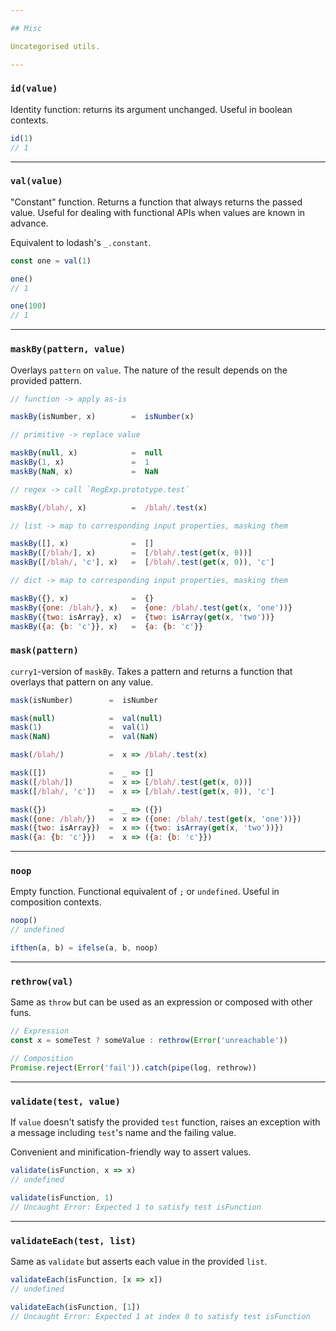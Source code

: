 ```yaml
---

## Misc

Uncategorised utils.

---
```


### `id(value)`

Identity function: returns its argument unchanged. Useful in boolean contexts.

```js
id(1)
// 1
```

---

### `val(value)`

"Constant" function. Returns a function that always returns the passed value.
Useful for dealing with functional APIs when values are known in advance.

Equivalent to lodash's `_.constant`.

```js
const one = val(1)

one()
// 1

one(100)
// 1
```

---

### `maskBy(pattern, value)`

Overlays `pattern` on `value`. The nature of the result depends on the provided
pattern.

```js
// function -> apply as-is

maskBy(isNumber, x)        =  isNumber(x)

// primitive -> replace value

maskBy(null, x)            =  null
maskBy(1, x)               =  1
maskBy(NaN, x)             =  NaN

// regex -> call `RegExp.prototype.test`

maskBy(/blah/, x)          =  /blah/.test(x)

// list -> map to corresponding input properties, masking them

maskBy([], x)              =  []
maskBy([/blah/], x)        =  [/blah/.test(get(x, 0))]
maskBy([/blah/, 'c'], x)   =  [/blah/.test(get(x, 0)), 'c']

// dict -> map to corresponding input properties, masking them

maskBy({}, x)              =  {}
maskBy({one: /blah/}, x)   =  {one: /blah/.test(get(x, 'one'))}
maskBy({two: isArray}, x)  =  {two: isArray(get(x, 'two'))}
maskBy({a: {b: 'c'}}, x)   =  {a: {b: 'c'}}
```

### `mask(pattern)`

`curry1`-version of `maskBy`. Takes a pattern and returns a function that
overlays that pattern on any value.

```js
mask(isNumber)        =  isNumber

mask(null)            =  val(null)
mask(1)               =  val(1)
mask(NaN)             =  val(NaN)

mask(/blah/)          =  x => /blah/.test(x)

mask([])              =  _ => []
mask([/blah/])        =  x => [/blah/.test(get(x, 0))]
mask([/blah/, 'c'])   =  x => [/blah/.test(get(x, 0)), 'c']

mask({})              =  _ => ({})
mask({one: /blah/})   =  x => ({one: /blah/.test(get(x, 'one'))})
mask({two: isArray})  =  x => ({two: isArray(get(x, 'two'))})
mask({a: {b: 'c'}})   =  x => ({a: {b: 'c'}})
```

---

### `noop`

Empty function. Functional equivalent of `;` or `undefined`. Useful in
composition contexts.

```js
noop()
// undefined

ifthen(a, b) = ifelse(a, b, noop)
```

---

### `rethrow(val)`

Same as `throw` but can be used as an expression or composed with other funs.

```js
// Expression
const x = someTest ? someValue : rethrow(Error('unreachable'))

// Composition
Promise.reject(Error('fail')).catch(pipe(log, rethrow))
```

---

### `validate(test, value)`

If `value` doesn't satisfy the provided `test` function, raises an exception
with a message including `test`'s name and the failing value.

Convenient and minification-friendly way to assert values.

```js
validate(isFunction, x => x)
// undefined

validate(isFunction, 1)
// Uncaught Error: Expected 1 to satisfy test isFunction
```

---

### `validateEach(test, list)`

Same as `validate` but asserts each value in the provided `list`.

```js
validateEach(isFunction, [x => x])
// undefined

validateEach(isFunction, [1])
// Uncaught Error: Expected 1 at index 0 to satisfy test isFunction
```
